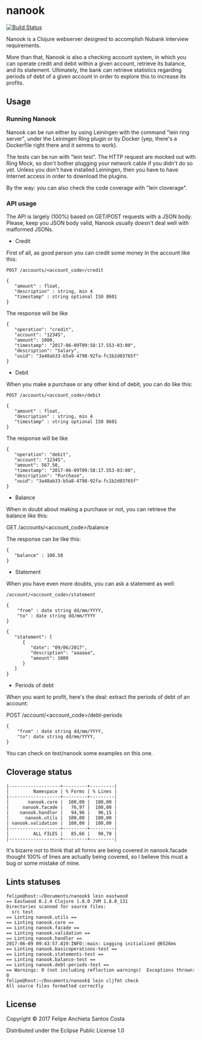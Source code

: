 # nanook

[![Build Status](https://travis-ci.org/felipeanchieta/nanook.svg?branch=master)](https://travis-ci.org/felipeanchieta/nanook)

Nanook is a Clojure webserver designed to accomplish Nubank interview requirements.

More than that, Nanook is also a checking account system, in which you can operate credit and debit within a given account, retrieve its balance, and its statement. Ultimately, the bank can retrieve statistics regarding periods of debt of a given account in order to explore this to increase its profits.

## Usage

### Running Nanook

Nanook can be run either by using Leiningen with the command "lein ring server", under the Leiningen Ring plugin or by Docker (yep, there's a Dockerfile right there and it semms to work).

The tests can be run with "lein test". The HTTP request are mocked out with Ring Mock, so don't bother plugging your network cable if you didn't do so yet. Unless you don't have installed Leiningen, then you have to have Internet access in order to download the plugins. 

By the way: you can also check the code coverage with "lein cloverage".

### API usage

The API is largely (100%) based on GET/POST requests with a JSON body. Please, keep you JSON body valid, Nanook usually doesn't deal well with malformed JSONs.

- Credit

First of all, as good person you can credit some money in the account like this:

```
POST /accounts/<account_code>/credit

{
   "amount" : float,
   "description" : string, min 4
   "timestamp" : string optional ISO 8601
}
```

The response will be like

```
{
   "operation": "credit",
   "account": "12345",
   "amount": 1000,
   "timestamp": "2017-06-09T09:58:17.553-03:00",
   "description": "Salary",
   "uuid": "3a48ab33-b5a9-4798-92fa-fc1b2d03765f"
}
```

- Debit

When you make a purchase or any other kind of debit, you can do like this:

```
POST /accounts/<account_code>/debit

{
   "amount" : float,
   "description" : string, min 4
   "timestamp" : string optional ISO 8601
}
```

The response will be like

```
{
   "operation": "debit",
   "account": "12345",
   "amount": 567.50,
   "timestamp": "2017-06-09T09:58:17.553-03:00",
   "description": "Purchase",
   "uuid": "3a48ab33-b5a8-4798-92fa-fc1b2d03765f"
}
```

- Balance

When in doubt about making a purchase or not, you can retrieve the balance like this:

GET /accounts/<account_code>/balance

The response can be like this:

```
{
   "balance" : 100.58
}
```

- Statement

When you have even more doubts, you can ask a statement as well:

```
/account/<account_code>/statement

{
    "from" : date string dd/mm/YYYY,
    "to" : date string dd/mm/YYYY
}
```

```
{
   "statement":￼[
￼     {
         "date": "09/06/2017",
         "description": "aaaaaa",
         "amount": 1000
      }
   ]
}
```

- Periods of debt

When you want to profit, here's the deal: extract the periods of debt of an account:

POST /account/<account_code>/debt-periods

```
{
    "from" : date string dd/mm/YYYY,
    "to": date string dd/mm/YYYY,
}
```

You can check on test/nanook some examples on this one.

## Cloverage status

```
|-------------------+---------+---------|
|         Namespace | % Forms | % Lines |
|-------------------+---------+---------|
|       nanook.core |  100,00 |  100,00 |
|     nanook.facade |   76,97 |  100,00 |
|    nanook.handler |   94,96 |   96,15 |
|      nanook.utils |  100,00 |  100,00 |
| nanook.validation |  100,00 |  100,00 |
|-------------------+---------+---------|
|         ALL FILES |   85,66 |   98,70 |
|-------------------+---------+---------|

```

It's bizarre not to think that all forms are being covered in nanook.facade thought 100% of lines are actually being covered, so I believe this must a bug or some mistake of mine.

## Lints statuses

```
felipe@host:~/Documents/nanook$ lein eastwood
== Eastwood 0.2.4 Clojure 1.8.0 JVM 1.8.0_131
Directories scanned for source files:
  src test
== Linting nanook.utils ==
== Linting nanook.core ==
== Linting nanook.facade ==
== Linting nanook.validation ==
== Linting nanook.handler ==
2017-06-09 09:43:57.819:INFO::main: Logging initialized @6526ms
== Linting nanook.basicoperations-test ==
== Linting nanook.statements-test ==
== Linting nanook.balance-test ==
== Linting nanook.debt-periods-test ==
== Warnings: 0 (not including reflection warnings)  Exceptions thrown: 0
felipe@host:~/Documents/nanook$ lein cljfmt check
All source files formatted correctly
```

## License

Copyright © 2017 Felipe Anchieta Santos Costa

Distributed under the Eclipse Public License 1.0
